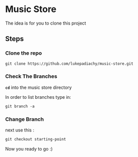 # Music Store 

The idea is for you to clone this project 

## Steps

### Clone the repo 

```markdown
git clone https://github.com/lukepadiachy/music-store.git
```

### Check The Branches

**`cd`** into the music store directory

In order to list branches type in:

```markdown
git branch -a
```

### Change Branch 

next use this :

```markdown
git checkout starting-point
```

Now you ready to go :) 

